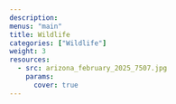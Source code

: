 ```yaml
---
description: 
menus: "main"
title: Wildlife
categories: ["Wildlife"]
weight: 3
resources:
  - src: arizona_february_2025_7507.jpg
    params:
      cover: true
---
```


